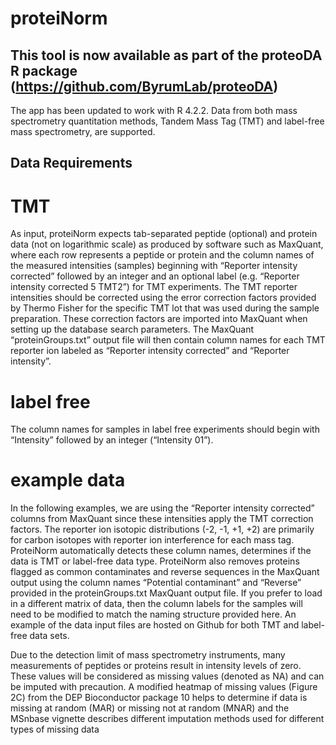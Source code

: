 # proteiNorm

## This tool is now available as part of the proteoDA R package (https://github.com/ByrumLab/proteoDA)

The app has been updated to work with R 4.2.2. Data from both mass spectrometry quantitation methods, Tandem Mass Tag (TMT) and label-free mass spectrometry, are supported.

## Data Requirements
# TMT
As input, proteiNorm expects tab-separated peptide (optional) and protein data (not on logarithmic scale) as produced by software such as MaxQuant, where each row represents a peptide or protein and the column names of the measured intensities (samples) beginning with “Reporter intensity corrected” followed by an integer and an optional label (e.g. “Reporter intensity corrected 5 TMT2”) for TMT experiments. 
The TMT reporter intensities should be corrected using the error correction factors provided by Thermo Fisher for the specific TMT lot that was used during the sample preparation. These correction factors are imported into MaxQuant when setting up the database search parameters. The MaxQuant “proteinGroups.txt” output file will then contain column names for each TMT reporter ion labeled as “Reporter intensity corrected” and “Reporter intensity”.

# label free
The column names for samples in label free experiments should begin with “Intensity” followed by an integer (“Intensity 01”). 

# example data
In the following examples, we are using the “Reporter intensity corrected” columns from MaxQuant since these intensities apply the TMT correction factors. The reporter ion isotopic distributions (-2, -1, +1, +2) are primarily for carbon isotopes with reporter ion interference for each mass tag. ProteiNorm automatically detects these column names, determines if the data is TMT or label-free data type. ProteiNorm also removes proteins flagged as common contaminates and reverse sequences in the MaxQuant output using the column names “Potential contaminant” and “Reverse” provided in the proteinGroups.txt MaxQuant output file. If you prefer to load in a different matrix of data, then the column labels for the samples will need to be modified to match the naming structure provided here. An example of the data input files are hosted on Github for both TMT and label-free data sets. 

Due to the detection limit of mass spectrometry instruments, many measurements of peptides or proteins result in intensity levels of zero. These values will be considered as missing values (denoted as NA) and can be imputed with precaution. A modified heatmap of missing values (Figure 2C) from the DEP Bioconductor package 10 helps to determine if data is missing at random (MAR) or missing not at random (MNAR) and the MSnbase vignette describes different imputation methods used for different types of missing data 
